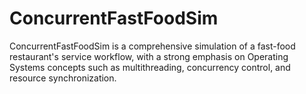 # ConcurrentFastFoodSim
ConcurrentFastFoodSim is a comprehensive simulation of a fast-food restaurant's service workflow, with a strong emphasis on Operating Systems concepts such as multithreading, concurrency control, and resource synchronization.
